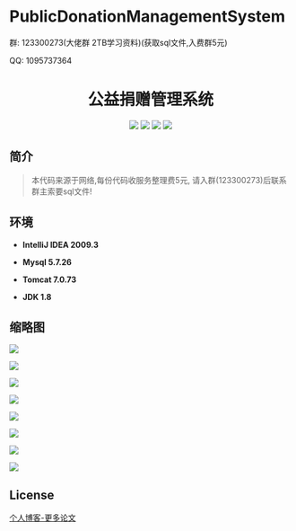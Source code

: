 # PublicDonationManagementSystem

<p>群: 123300273(大佬群 2TB学习资料)(获取sql文件,入费群5元)</p>
<p>QQ: 1095737364</p>

<p><h1 align="center">公益捐赠管理系统</h1></p>

<p align="center">
	<img src="https://img.shields.io/badge/jdk-1.8-orange.svg"/>
    <img src="https://img.shields.io/badge/spring-5.x-lightgrey.svg"/>
    <img src="https://img.shields.io/badge/springmvc-3.x-blue.svg"/>
    <img src="https://img.shields.io/badge/mybatis-3.x-blue.svg"/>
</p>

## 简介

>本代码来源于网络,每份代码收服务整理费5元, 请入群(123300273)后联系群主索要sql文件!
>





## 环境

- <b>IntelliJ IDEA 2009.3</b>

- <b>Mysql 5.7.26</b>

- <b>Tomcat 7.0.73</b>

- <b>JDK 1.8</b>


## 缩略图

![](https://img2020.cnblogs.com/blog/588112/202101/588112-20210109220805013-1741049921.png)

![](https://img2020.cnblogs.com/blog/588112/202101/588112-20210109220814954-1652050742.png)

![](https://img2020.cnblogs.com/blog/588112/202101/588112-20210109220823706-733566977.png)

![](https://img2020.cnblogs.com/blog/588112/202101/588112-20210109220831708-534316292.png)

![](https://img2020.cnblogs.com/blog/588112/202101/588112-20210109220839519-1777826540.png)

![](https://img2020.cnblogs.com/blog/588112/202101/588112-20210109220847621-976718227.png)

![](https://img2020.cnblogs.com/blog/588112/202101/588112-20210109220856154-253851196.png)

![](https://img2020.cnblogs.com/blog/588112/202101/588112-20210109220903635-662352066.png)

## License

[个人博客-更多论文](https://www.cnblogs.com/yysbolg/category/1886262.html)

